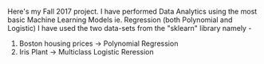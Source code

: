 Here's my Fall 2017 project.
I have performed Data Analytics using the most basic Machine Learning Models ie. Regression (both Polynomial and Logistic)
I have used the two data-sets from the "sklearn" library namely - 
1) Boston housing prices -> Polynomial Regression
2) Iris Plant -> Multiclass Logistic Reression

